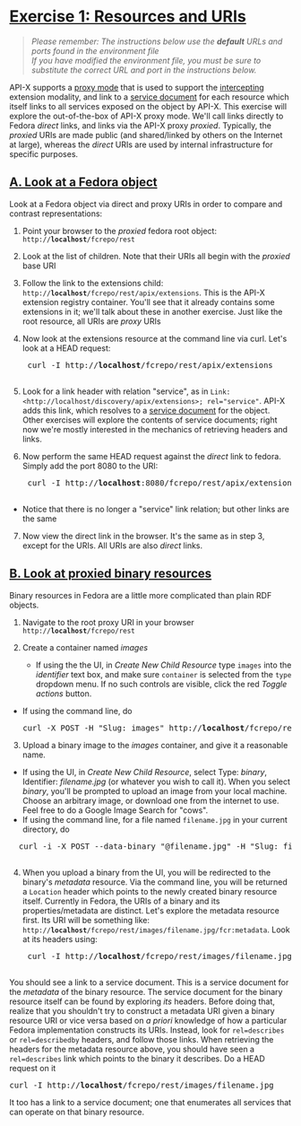 <h1><a href="#ex1" id="ex1" class="anchor">Exercise 1: Resources and URIs</a></h1>

> *Please remember:*
> *The instructions below use the **default** URLs and ports found in the environment file*  
> *If you have modified the environment file, you must be sure to substitute the correct URL and port in the instructions below.*

API-X supports a [proxy mode](https://github.com/fcrepo4-labs/fcrepo-api-x/blob/master/src/site/markdown/uris-in-apix.md#api-x-intercepting-uris) that is used to support the [intercepting](https://github.com/fcrepo4-labs/fcrepo-api-x/blob/master/src/site/markdown/execution-and-routing.md#intercepting-modality) extension modality, and link to a [service document](https://github.com/fcrepo4-labs/fcrepo-api-x/blob/master/src/site/markdown/service-discovery-and-binding.md#service-document) for each resource which itself links to all services exposed on the object by API-X.  This exercise will explore the out-of-the-box of API-X proxy mode.  We'll call links directly to Fedora *direct* links, and links via the API-X proxy *proxied*.  Typically, the *proxied* URIs are made public (and shared/linked by others on the Internet at large), whereas the *direct* URIs are used by internal infrastructure for specific purposes.

<h2><a href="#ex1a" id="ex1a" class="anchor">A. Look at a Fedora object</a></h2>

Look at a Fedora object via direct and proxy URIs in order to compare and contrast representations:

1. Point your browser to the *proxied* fedora root object:  <code>http://**localhost**/fcrepo/rest</code>

2. Look at the list of children.  Note that their URIs all begin with the *proxied* base URI

3. Follow the link to the extensions child: <code>http://**localhost**/fcrepo/rest/apix/extensions</code>.  This is the API-X extension registry container.  You'll see that it already contains some extensions in it; we'll talk about these in another exercise.  Just like the root resource, all URIs are *proxy* URIs

4. Now look at the extensions resource at the command line via curl.  Let's look at a HEAD request:
    <pre>
    curl -I http://<b>localhost</b>/fcrepo/rest/apix/extensions
    </pre>

5. Look for a link header with relation "service", as in `Link: <http://localhost/discovery/apix/extensions>; rel="service"`.  API-X adds this link, which resolves to a [service document](https://github.com/fcrepo4-labs/fcrepo-api-x/blob/master/src/site/markdown/service-discovery-and-binding.md#service-document) for the object.  Other exercises will explore the contents of service documents; right now we're mostly interested in the mechanics of retrieving headers and links.

6. Now perform the same HEAD request against the *direct* link to fedora.  Simply add the port 8080 to the URI:
    <pre>
    curl -I http://<b>localhost</b>:8080/fcrepo/rest/apix/extensions
    </pre>
  - Notice that there is no longer a "service" link relation; but other links are the same

7. Now view the direct link in the browser.  It's the same as in step 3, except for the URIs.  All URIs are also *direct* links.

<h2><a href="#ex1b" id="ex1b" class="anchor">B. Look at proxied binary resources</a></h2>

Binary resources in Fedora are a little more complicated than plain RDF objects.

1. Navigate to the root proxy URI in your browser <code>http://**localhost**/fcrepo/rest</code>

2. Create a container named _images_
   * If using the the UI, in _Create New Child Resource_ type `images` into the _identifier_ text box, and make sure `container` is selected from the `type` dropdown menu.  If no such controls are visible, click the red _Toggle actions_ button.
  * If using the command line, do
    <pre>
    curl -X POST -H "Slug: images" http://<b>localhost</b>/fcrepo/rest
    </pre>

3. Upload a binary image to the _images_ container, and give it a reasonable name.  
  * If using the UI, in _Create New Child Resource_, select Type: _binary_, Identifier: _filename.jpg_ (or whatever you wish to call it).  When you select _binary_, you'll be prompted to upload an image from your local machine.  Choose an arbitrary image, or download one from the internet to use.  Feel free to do a Google Image Search for "cows".
  * If using the command line, for a file named `filename.jpg` in your current directory, do
  <pre>
  curl -i -X POST --data-binary "@filename.jpg" -H "Slug: filename.jpg" -H "Content-Disposition: attachment; filename=\"filename.jpg\"" http://<b>localhost</b>/fcrepo/rest/images
  </pre>

4. When you upload a binary from the UI, you will be redirected to the binary's _metadata_ resource.  Via the command line, you will be returned a `Location` header which points to the newly created binary resource itself.  Currently in Fedora, the URIs of a binary and its properties/metadata are distinct. Let's explore the metadata resource first.  Its URI will be something like: <code>http://**localhost**/fcrepo/rest/images/filename.jpg/fcr:metadata</code>.  Look at its headers using:
    <pre>
    curl -I http://<b>localhost</b>/fcrepo/rest/images/filename.jpg/fcr:metadata
    </pre>
You should see a link to a service document.  This is a service document for the _metadata_ of the binary resource.  The service document for the binary resource itself can be found by exploring _its_ headers.  Before doing that, realize that you shouldn't try to construct a metadata URI given a binary resource URI or vice versa based on _a priori_ knowledge of how a particular Fedora implementation constructs its URIs.  Instead, look for `rel=describes` or `rel=describedby` headers, and follow those links.  When retrieving the headers for the metadata resource above, you should have seen a `rel=describes` link which points to the binary it describes.  Do a HEAD request on it
    <pre>
    curl -I http://<b>localhost</b>/fcrepo/rest/images/filename.jpg
    </pre>
It too has a link to a service document; one that enumerates all services that can operate on that binary resource.  
